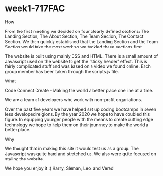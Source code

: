 # week1-717FAC

How 

From the first meeting we decided on four clearly defined sections: The Landing Section, The About Section, The Team Section, The Contact Section. We then quickly established that the Landing Section and the Team Section would take the most work so we tackled these sections first. 

The website is built using mainly CSS and HTML. There is a small amount of Javascript used on the website to get the 'sticky header' effect. This is fairly complicated stuff and was based on a video we found online. Each group member has been taken through the scripts.js file.

What 

Code Connect Create - Making the world a better place one line at a time. 

We are a team of developers who work with non-profit organiations. 

Over the past five years we have helped set up coding bootcamps in seven less developed reigions. By the year 2020 we hope to have doubled this figure. In equpping younger people with the means to create cutting edge technology we hope to help them on their jounrney to make the world a better place.

Why

We thought that in making this site it would test us as a group. The Javascript was quite hard and stretched us. We also were quite focused on styling the website.

We hope you enjoy it :) 
Harry, Sleman, Leo, and Vered




